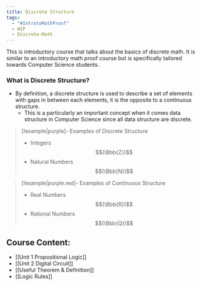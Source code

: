 ```yaml
---
title: Discrete Structure
tags:
  - "#IntrotoMathProof"
  - WIP
  - Discrete-Math
---
```

This is introductory course that talks about the basics of discrete math. 
It is similar to an introductory math proof course but is specifically tailored towards Computer Science students. 

### What is Discrete Structure? 
- By definition, a discrete structure is used to describe a set of elements with gaps in between each elements, it is the opposite to a continuous structure.
	- This is a particularly an important concept when it comes data structure in Computer Science since all data structure are discrete. 
>[!example|purple]- Examples of Discrete Structure
>- Integers$$(\Bbb{Z})$$
>- Natural Numbers$$(\Bbb{N})$$

>[!example|purple.red]- Examples of Continuous Structure
>- Real Numbers$$(\Bbb{R})$$
>- Rational Numbers$$(\Bbb{Q})$$
## Course Content: 

- [[Unit 1 Propositional Logic]]
- [[Unit 2 Digital Circuit]]
- [[Useful Theorem & Definition]]
- [[Logic Rules]]


